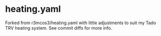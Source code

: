 # heating.yaml
Forked from r3mcos3/heating.yaml with little adjustments to suit my Tado TRV heating system.
See commit diffs for more info.  
